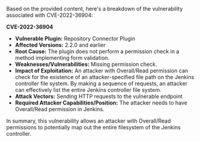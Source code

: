Based on the provided content, here's a breakdown of the vulnerability associated with CVE-2022-36904:

**CVE-2022-36904**

*   **Vulnerable Plugin:** Repository Connector Plugin
*   **Affected Versions:** 2.2.0 and earlier
*   **Root Cause:** The plugin does not perform a permission check in a method implementing form validation.
*   **Weaknesses/Vulnerabilities:** Missing permission check.
*   **Impact of Exploitation:** An attacker with Overall/Read permission can check for the existence of an attacker-specified file path on the Jenkins controller file system. By making a sequence of requests, an attacker can effectively list the entire Jenkins controller file system.
*  **Attack Vectors:** Sending HTTP requests to the vulnerable endpoint
*   **Required Attacker Capabilities/Position:** The attacker needs to have Overall/Read permission in Jenkins.

In summary, this vulnerability allows an attacker with Overall/Read permissions to potentially map out the entire filesystem of the Jenkins controller.